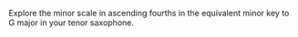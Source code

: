 Explore the minor scale in ascending fourths in the equivalent minor key to G major in your tenor saxophone.